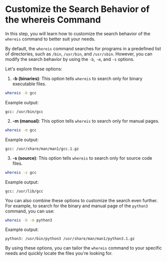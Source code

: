 # Customize the Search Behavior of the whereis Command

In this step, you will learn how to customize the search behavior of the `whereis` command to better suit your needs.

By default, the `whereis` command searches for programs in a predefined list of directories, such as `/bin`, `/usr/bin`, and `/usr/sbin`. However, you can modify the search behavior by using the `-b`, `-m`, and `-s` options.

Let's explore these options:

1. **-b (binaries)**: This option tells `whereis` to search only for binary executable files.

```bash
whereis -b gcc
```

Example output:

```
gcc: /usr/bin/gcc
```

2. **-m (manual)**: This option tells `whereis` to search only for manual pages.

```bash
whereis -m gcc
```

Example output:

```
gcc: /usr/share/man/man1/gcc.1.gz
```

3. **-s (source)**: This option tells `whereis` to search only for source code files.

```bash
whereis -s gcc
```

Example output:

```
gcc: /usr/lib/gcc
```

You can also combine these options to customize the search even further. For example, to search for the binary and manual page of the `python3` command, you can use:

```bash
whereis -b -m python3
```

Example output:

```
python3: /usr/bin/python3 /usr/share/man/man1/python3.1.gz
```

By using these options, you can tailor the `whereis` command to your specific needs and quickly locate the files you're looking for.
